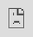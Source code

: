 # Setting up coding environment

## Git 

If you want to clone the class GitHub repository and run lecture notebooks locally, which is highly recommended, you will need `Git` on your computer. Check out the [git setup instructions](https://github.com/UBC-CS/cpsc330-2024W1/blob/main/docs/git_installation.md). Also, most of our homework assignments will be done in JupyterLab. 

Once you have `Git`, go to the directory where you want to do CPSC 330 related work, and clone the course GitHub repository using the following command on your command line. 

```
git clone https://github.com/UBC-CS/cpsc330-2024W1.git
```

When there are updates in the repository, you can update the local copy using the command below from the directory of the repository. 

```
git pull
```

Note: If you plan to take notes, try not to do it in this repository. If you do that, there are likely be merge conflicts and you won't be able to run the command above smoothly.  

## Python and Conda

We will be using Python for this course because it is open source and widely used in machine learning and data science. We will use Python 3 (in particular 3.12). **Python 2 is not supported in this course.**

We recommend the Miniconda Python distribution because it comes bundled with a bunch of useful packages (NumPy, SciPy, scikit-learn, Jupyter notebook) pre-installed. You can [download Miniconda from their website](https://docs.conda.io/en/latest/miniconda.html) that is suitable for your operating system. For example, I downloaded [Miniconda3 MaxOSX 64-bit pkg](https://repo.anaconda.com/miniconda/Miniconda3-latest-MacOSX-x86_64.pkg) on my macOS.  

To make sure that miniconda and Python are correctly installed, follow the instructions below based on your operating system. 

### macOS

After installation, go to spotlight search on your macbook and type "terminal" and go to this program. If you already have terminal open,  restart it. If the installation was successful, you will see `(base)` prepending to your prompt string. For example, here is how the terminal prompt looks like on my macbook. 

```
(base) kvarada@CPSC-W-KVARADA01:~$
```

To confirm that conda is working, you can ask it which version was installed:

```
conda --version
```

which should return something like: 

```
conda 24.7.1
```

Now, type 

```
python --version
``` 

which should return Python 3.11 or greater. 


### Windows

After installation, open the Start Menu and search for the program called “Anaconda Prompt (miniconda3)”. When this opens you will see a prompt similar to 

```
(base) C:\Users\your_name
```

Type the following to check that your Python installation is working:

```
python --version
```

which should return Python 3.10 or greater. 

_Note: If instead you see Python 2.7.X you installed the wrong version. Uninstall the Miniconda you just installed (which usually lives in the /opt directory), and try the installation again, selecting Python 3.12._


## Installing Python packages

`conda` installs Python packages from different online repositories which are called "channels". A package needs to go through thorough testing before it is included in the default channel, which is good for stability, but also means that new versions will be delayed and fewer packages are available overall. There is a community-driven effort called the [conda-forge](https://conda-forge.org/), which provides more up to date packages. To enable us to access the most up to date version of the Python packages we are going to use, we will add the more up to date channel. To add the conda-forge channel by typing the following in the terminal:

```
conda config --add channels conda-forge
```

We will be using [JupyterLab](https://jupyter.org/) as our main coding environment and several python packages. To install these packages, we will be creating a `conda` virtual environment. (See the instructions in the next section.)

## Virtual environment

### What and Why
[A virtual environment](https://docs.python.org/3/library/venv.html) is a Python environment such that the Python interpreter, libraries and scripts installed into it are isolated from those installed in other virtual environments, and (by default) any libraries installed in a “system” Python, i.e., one which is installed as part of your operating system.  For example, you may want a certain version of tensorflow for one project but another version for a different project. Virtual environments helps us to build environment isolation between different projects and make sure any change to dependencies affects only the projects that need it.

### Setting up a virtual environment: Conda environments

1. Make sure that `conda` is installed by running
    ```
    conda env list
    ```
    You should see a list of environments as the output. If Miniconda is not installed, you can download Miniconda (a small, bootstrap version of Anaconda) from [here](https://docs.conda.io/en/latest/miniconda.html).  
2. If you have cloned the repository, navigate to it in the terminal and view the contents of the repository using the command below. You will see `cpsc330env.yml` at the root of the repository.

    ```
    ls 
    ```
3. Create an environment by running the command below in 
    ```
    conda env create -f cpsc330env.yml
    ```
    which allows `conda` to download the dependencies needed for this course and put them in a virtual environment named `cpsc330`.
    You can check that the environemnt is installed successfully by running `conda env list` again. `cpsc330` should show up in the output.
4. Activate the environment with
    ```
    conda activate cpsc330
    ```
    After a successful activation, something like `(cpsc330)` should show up in the terminal.

5. We are all set! When you want to run the lecture materials or work on your homework, start Jupyter Lab from your cpsc330 environment, as shown below.

    ```(cpsc330) CPSC-M-KVARADA01:cpsc330-2024W1 kvarada$ jupyter lab```

    Jupyter Lab will be opened in your default browser. Navigate to the appropriate notebook in Jupyter Lab. 


6. To deactivate the environment, you can run
    ```
    conda deactivate
    ```    

For more information on conda environments, see [here](https://docs.conda.io/projects/conda/en/latest/user-guide/tasks/manage-environments.html).

Now you should be able to run the lecture notebooks on your computer! Please note that the environment file above is good to get started, but it does not contain all the packages we will be using in the course. We might need to install some packages manually later on, and we’ll provide you with instructions when the time comes.


### Debugging

If the `conda env create -f cpsc330env.yml` command above results in an error on your computer: 

- Figure out what package it's failing on from the error message.
- Get rid of the line with that package from your local copy of `cpsc330env.yml`. 
- Try creating the environment again with the modified `cpsc330env.yml`. 
- Once the environment is created, activate the environment and install the missing packages manually in the environment. You may have to install these packages using `pip install` in some cases, as the most recent version of the package might not available via `conda` for your operating system yet. 
- If you still have trouble with the environment and running lecture notebooks on your machine, make use of office hours and tutorials.

## [Optional] Jupyterlab and Python

Here is a short video of an introduction to JupyterLab and Python - I created the video for another course that uses similar tooling.

If you're new to Jupyterlab and/or Python, I encourage you to watch this to get familiar with the tools:

<div class="container youtube">
<iframe src="https://player.vimeo.com/video/1006820659?badge=0&amp;autopause=0&amp;player_id=0&amp;app_id=58479" frameborder="0" allow="autoplay; fullscreen; picture-in-picture; clipboard-write" style="position:absolute;top:0;left:0;width:100%;height:100%;" title="Introduction to Jupyterlab and Python"></iframe>
<script src="https://player.vimeo.com/api/player.js"></script>
</div>



## Credit

These installation instructions are based on [the MDS software installation instructions](https://ubc-mds.github.io/resources_pages/installation_instructions/).
